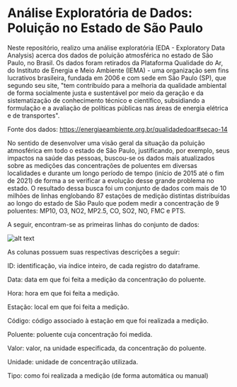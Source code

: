 # Análise Exploratória de Dados: Poluição no Estado de São Paulo

Neste repositório, realizo uma análise exploratória (EDA - Exploratory Data Analysis) acerca dos dados de poluição atmosférica no estado de São Paulo, no Brasil. Os dados foram retirados da Plataforma Qualidade do Ar, do Instituto de Energia e Meio Ambiente (IEMA) - uma organização sem fins lucrativos brasileira, fundada em 2006 e com sede em São Paulo (SP), que segundo seu site, "tem contribuído para a melhoria da qualidade ambiental de forma socialmente justa e sustentável por meio da geração e da sistematização de conhecimento técnico e científico, subsidiando a formulação e a avaliação de políticas públicas nas áreas de energia elétrica e de transportes".

Fonte dos dados: https://energiaeambiente.org.br/qualidadedoar#secao-14

No sentido de desenvolver uma visão geral da situação da poluição atmosférica em todo o estado de São Paulo, justificando, por exemplo, seus impactos na saúde das pessoas, buscou-se os dados mais atualizados sobre as medições das concentrações de poluentes em diversas localidades e durante um longo período de tempo (início de 2015 até o fim de 2021) de forma a se verificar a evolução desse grande problema no estado. O resultado dessa busca foi um conjunto de dados com mais de 10 milhões de linhas englobando 87 estações de medição distintas distribuídas ao longo do estado de São Paulo que podem medir a concentração de 9 poluentes: MP10, O3, NO2, MP2.5, CO, SO2, NO, FMC e PTS. 

A seguir, encontram-se as primeiras linhas do conjunto de dados:

![alt text](https://github.com/Samirnunes/sp_polution_eda/blob/main/images/visao_geral_dataframe.PNG)

As colunas possuem suas respectivas descrições a seguir:

ID: identificação, via índice inteiro, de cada registro do dataframe.

Data: data em que foi feita a medição da concentração do poluente.

Hora: hora em que foi feita a medição.

Estação: local em que foi feita a medição.

Código: código associado à estação em que foi realizada a medição.

Poluente: poluente cuja concentração foi medida.

Valor: valor, na unidade especificada, da concentração do poluente.

Unidade: unidade de concentração utilizada.

Tipo: como foi realizada a medição (de forma automática ou manual)


 
